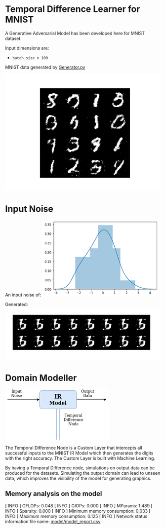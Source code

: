 # Temporal Difference Learner for MNIST

A Generative Adversarial Model has been developed here for MNIST dataset. 

Input dimensions are:

- `batch_size x 100`

MNIST data generated by [Generator.py](./network/GeneratorNet.py)

![MNIST Generated](./data/images/Generator/MNIST/_epoch_1_batch_1.png)

# Input Noise

An input noise of:
![Noise Plot](./data/images/Samples/Test/plot.png)

Generated:
![MNIST data](./data/images/Samples/Test/hori_epoch_1_batch_1.png)

# Domain Modeller

![IR Model for MNIST](./images/IR_Model.png)

The Temporal Difference Node is a Custom Layer that intercepts all successful inputs to the MNIST IR Model which then generates the digits with the right accuracy. The Custom Layer is built with Machine Learning. 

By having a Temporal Difference node, simulations on output data can be produced for the datasets. Simulating the output domain can lead to unseen data, which improves the visibility of the model for generating graphics.

## Memory analysis on the model

[ INFO ] GFLOPs: 0.048
[ INFO ] GIOPs: 0.000
[ INFO ] MParams: 1.489
[ INFO ] Sparsity: 0.000
[ INFO ] Minimum memory consumption: 0.033
[ INFO ] Maximum memory consumption: 0.125
[ INFO ] Network status information file name: [model/model_report.csv](./model/model_report.csv)
